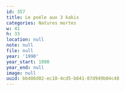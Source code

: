 ```yaml
---
id: 357
title: Le poéle aux 3 kakis
categories: Natures mortes
w: 41
h: 33
location: null
note: null
file: null
year: '1990'
year_start: 1990
year_end: null
image: null
uuid: bb486d02-ec18-4cd5-b641-87d949b04c48
---
```


